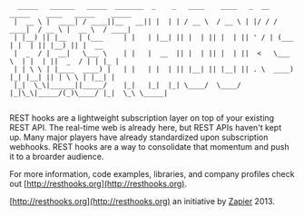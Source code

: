 ```
  _____   ______   _____  _______  _    _   ____    ____   _  __  _____    ____   _____    _____ 
 |  __ \ |  ____| / ____||__   __|| |  | | / __ \  / __ \ | |/ / / ____|  / __ \ |  __ \  / ____|
 | |__) || |__   | (___     | |   | |__| || |  | || |  | || ' / | (___   | |  | || |__) || |  __ 
 |  _  / |  __|   \___ \    | |   |  __  || |  | || |  | ||  <   \___ \  | |  | ||  _  / | | |_ |
 | | \ \ | |____  ____) |   | |   | |  | || |__| || |__| || . \  ____) |_| |__| || | \ \ | |__| |
 |_|  \_\|______||_____/    |_|   |_|  |_| \____/  \____/ |_|\_\|_____/(_)\____/ |_|  \_\ \_____|
                                                                                                 
```                                                               

REST hooks are a lightweight subscription layer on top of your existing REST API. The real-time web is already here, but REST APIs haven't kept up. Many major players have already standardized upon subscription webhooks. REST hooks are a way to consolidate that momentum and push it to a broarder audience.

For more information, code examples, libraries, and company profiles check out [http://resthooks.org](http://resthooks.org).

[http://resthooks.org](http://resthooks.org) an initiative by [Zapier](https://zapier.com) 2013.
